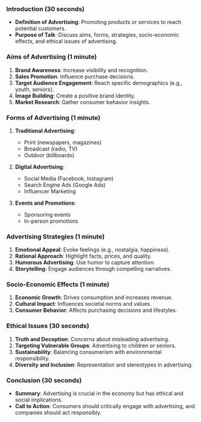 ### Introduction (30 seconds)

- **Definition of Advertising**: Promoting products or services to reach potential customers.
- **Purpose of Talk**: Discuss aims, forms, strategies, socio-economic effects, and ethical issues of advertising.

### Aims of Advertising (1 minute)

1. **Brand Awareness**: Increase visibility and recognition.
2. **Sales Promotion**: Influence purchase decisions.
3. **Target Audience Engagement**: Reach specific demographics (e.g., youth, seniors).
4. **Image Building**: Create a positive brand identity.
5. **Market Research**: Gather consumer behavior insights.

### Forms of Advertising (1 minute)

1. **Traditional Advertising**:
    
    - Print (newspapers, magazines)
    - Broadcast (radio, TV)
    - Outdoor (billboards)
2. **Digital Advertising**:
    
    - Social Media (Facebook, Instagram)
    - Search Engine Ads (Google Ads)
    - Influencer Marketing
3. **Events and Promotions**:
    
    - Sponsoring events
    - In-person promotions

### Advertising Strategies (1 minute)

1. **Emotional Appeal**: Evoke feelings (e.g., nostalgia, happiness).
2. **Rational Approach**: Highlight facts, prices, and quality.
3. **Humorous Advertising**: Use humor to capture attention.
4. **Storytelling**: Engage audiences through compelling narratives.

### Socio-Economic Effects (1 minute)

1. **Economic Growth**: Drives consumption and increases revenue.
2. **Cultural Impact**: Influences societal norms and values.
3. **Consumer Behavior**: Affects purchasing decisions and lifestyles.

### Ethical Issues (30 seconds)

1. **Truth and Deception**: Concerns about misleading advertising.
2. **Targeting Vulnerable Groups**: Advertising to children or seniors.
3. **Sustainability**: Balancing consumerism with environmental responsibility.
4. **Diversity and Inclusion**: Representation and stereotypes in advertising.

### Conclusion (30 seconds)

- **Summary**: Advertising is crucial in the economy but has ethical and social implications.
- **Call to Action**: Consumers should critically engage with advertising, and companies should act responsibly.